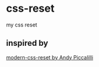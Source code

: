# css-reset
my css reset

## inspired by
[modern-css-reset by Andy Piccalilli](https://github.com/andy-piccalilli/modern-css-reset)
